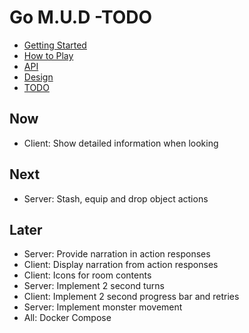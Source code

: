 # Go M.U.D -TODO

- [Getting Started](README.md)
- [How to Play](README-HOWTOPLAY.md)
- [API](README-API.md)
- [Design](README-DESIGN.md)
- [TODO](README-TODO.md)

## Now

- Client: Show detailed information when looking

## Next

- Server: Stash, equip and drop object actions

## Later

- Server: Provide narration in action responses
- Client: Display narration from action responses
- Client: Icons for room contents
- Server: Implement 2 second turns
- Client: Implement 2 second progress bar and retries
- Server: Implement monster movement
- All: Docker Compose
